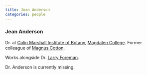 ```yaml
---
title: Jean Anderson
categories: people
---
```


### Jean Anderson

Dr. at [Colin Marshall Institute of Botany](ColinMarshallInstitute), [Magdalen College](MagdalenCollege). Former colleague of [Magnus Cotton](MagnusCotton).

Works alongside Dr. [Larry Foreman](LarryForeman).

Dr. Anderson is currently missing.
